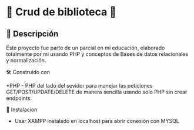 # 🌟 Crud de biblioteca 🌟

## 📖 Descripción

Este proyecto fue parte de un parcial en mi educación, elaborado totalmente por mi usando PHP y conceptos de Bases de datos relacionales y normalización.

🛠️ Construido con

*PHP - PHP del lado del sevidor para manejar las peticiones GET/POST/UPDATE/DELETE de manera sencilla usando solo PHP sin crear endpoints.

🔧 Instalacion
* Usar XAMPP instalado en localhost para abrir conexión con MYSQL  
